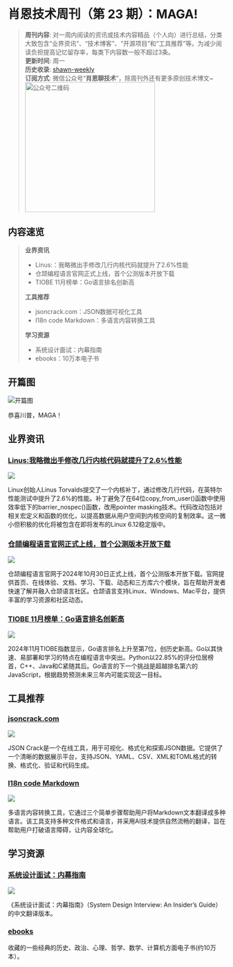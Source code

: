 # 肖恩技术周刊（第 23 期）：MAGA!
> **周刊内容**: 对一周内阅读的资讯或技术内容精品（个人向）进行总结，分类大致包含“业界资讯”、“技术博客”、“开源项目”和“工具推荐”等。为减少阅读负担提高记忆留存率，每类下内容数一般不超过3条。<br>
> **更新时间**: 周一<br>
> **历史收录**: [shawn-weekly](https://github.com/Xiaoxie1994/shawn-weekly) <br>
> **订阅方式**: 微信公众号“**肖恩聊技术**”，除周刊外还有更多原创技术博文~<br>
> <img src="https://cdn.jsdelivr.net/gh/Xiaoxie1994/images/images/20241103221454.png" alt="公众号二维码" width="300">

## 内容速览
> **业界资讯**
> - Linus:：我略微出手修改几行内核代码就提升了2.6%性能
> - 仓颉编程语言官网正式上线，首个公测版本开放下载
> - TIOBE 11月榜单：Go语言排名创新高
>
> **工具推荐**
> - jsoncrack.com：JSON数据可视化工具
> - I18n code Markdown：多语言内容转换工具
>
> **学习资源**
> - 系统设计面试：内幕指南
> - ebooks：10万本电子书

## 开篇图
![开篇图](https://cdn.jsdelivr.net/gh/Xiaoxie1994/images/images/20241110230042.png)

恭喜川普，MAGA！

## 业界资讯
### [Linus:我略微出手修改几行内核代码就提升了2.6%性能](https://mp.weixin.qq.com/s/JxyMBHc4qPdozGK32TBTbQ)

![](https://cdn.jsdelivr.net/gh/Xiaoxie1994/images/images/20241110225553.png)

Linux创始人Linus Torvalds提交了一个内核补丁，通过修改几行代码，在英特尔性能测试中提升了2.6%的性能。补丁避免了在64位copy_from_user()函数中使用效率低下的barrier_nospec()函数，改用pointer masking技术。代码改动包括对相关宏定义和函数的优化，以提高数据从用户空间到内核空间的复制效率。这一微小但积极的优化将被包含在即将发布的Linux 6.12稳定版中。

### [仓颉编程语言官网正式上线，首个公测版本开放下载](https://www.oschina.net/news/318801)

![](https://cdn.jsdelivr.net/gh/Xiaoxie1994/images/images/20241110221655.png)

仓颉编程语言官网于2024年10月30日正式上线，首个公测版本开放下载。官网提供首页、在线体验、文档、学习、下载、动态和三方库六个模块，旨在帮助开发者快速了解并融入仓颉语言社区。仓颉语言支持Linux、Windows、Mac平台，提供丰富的学习资源和社区动态。

### [TIOBE 11月榜单：Go语言排名创新高](https://www.tiobe.com/tiobe-index/)

![](https://cdn.jsdelivr.net/gh/Xiaoxie1994/images/images/20241110230501.png)

2024年11月TIOBE指数显示，Go语言排名上升至第7位，创历史新高。Go以其快速、易部署和学习的特点在编程语言中突出。Python以22.85%的评分位居榜首，C++、Java和C紧随其后。Go语言的下一个挑战是超越排名第六的JavaScript，根据趋势预测未来三年内可能实现这一目标。
 
## 工具推荐
### [jsoncrack.com](https://github.com/AykutSarac/jsoncrack.com)

![](https://cdn.jsdelivr.net/gh/Xiaoxie1994/images/images/20241110224711.png)

JSON Crack是一个在线工具，用于可视化、格式化和探索JSON数据。它提供了一个清晰的数据展示平台，支持JSON、YAML、CSV、XML和TOML格式的转换、格式化、验证和代码生成。

### [I18n code Markdown](https://www.i18ncode.com/zh/markdown)

![](https://cdn.jsdelivr.net/gh/Xiaoxie1994/images/images/20241110224614.png)

多语言内容转换工具，它通过三个简单步骤帮助用户将Markdown文本翻译成多种语言。该工具支持多种文件格式和语言，并采用AI技术提供自然流畅的翻译，旨在帮助用户打破语言障碍，让内容全球化。

## 学习资源
### [系统设计面试：内幕指南](https://learning-guide.gitbook.io/system-design-interview)

![](https://cdn.jsdelivr.net/gh/Xiaoxie1994/images/images/20241110225501.png)

《系统设计面试：内幕指南》（System Design Interview: An Insider’s Guide）的中文翻译版本。

### [ebooks](https://github.com/kska32/ebooks)

收藏的一些经典的历史、政治、心理、哲学、数学、计算机方面电子书(约10万本）。
